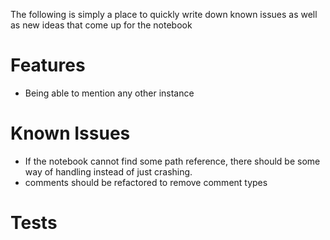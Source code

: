 The following is simply a place to quickly write down known issues as well as new ideas that come up for the notebook


# Features

* Being able to mention any other instance

# Known Issues
- If the notebook cannot find some path reference, there should be some way of handling instead of just crashing.
- comments should be refactored to remove comment types

# Tests



